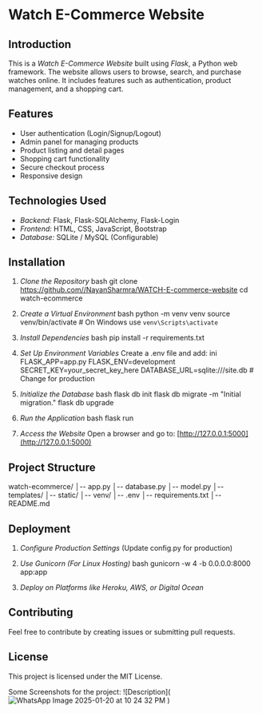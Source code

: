 # Watch E-Commerce Website

## Introduction

This is a *Watch E-Commerce Website* built using *Flask*, a Python web framework. The website allows users to browse, search, and purchase watches online. It includes features such as authentication, product management, and a shopping cart.

## Features

- User authentication (Login/Signup/Logout)
- Admin panel for managing products
- Product listing and detail pages
- Shopping cart functionality
- Secure checkout process
- Responsive design

## Technologies Used

- *Backend:* Flask, Flask-SQLAlchemy, Flask-Login
- *Frontend:* HTML, CSS, JavaScript, Bootstrap
- *Database:* SQLite / MySQL (Configurable)

## Installation

1. *Clone the Repository*
bash
 git clone https://github.com//NayanSharmra/WATCH-E-commerce-website
 cd watch-ecommerce


2. *Create a Virtual Environment*
bash
 python -m venv venv
 source venv/bin/activate  # On Windows use `venv\Scripts\activate`


3. *Install Dependencies*
bash
 pip install -r requirements.txt


4. *Set Up Environment Variables*
Create a .env file and add:
ini
 FLASK_APP=app.py
 FLASK_ENV=development
 SECRET_KEY=your_secret_key_here
 DATABASE_URL=sqlite:///site.db  # Change for production


5. *Initialize the Database*
bash
 flask db init
 flask db migrate -m "Initial migration."
 flask db upgrade


6. *Run the Application*
bash
 flask run


7. *Access the Website*
Open a browser and go to: [http://127.0.0.1:5000](http://127.0.0.1:5000)

## Project Structure

watch-ecommerce/
│-- app.py
│-- database.py
│-- model.py
│-- templates/
│-- static/
│-- venv/
│-- .env
│-- requirements.txt
│-- README.md


## Deployment

1. *Configure Production Settings* (Update config.py for production)
2. *Use Gunicorn (For Linux Hosting)*
bash
 gunicorn -w 4 -b 0.0.0.0:8000 app:app

3. *Deploy on Platforms like Heroku, AWS, or Digital Ocean*

## Contributing
Feel free to contribute by creating issues or submitting pull requests.

## License
This project is licensed under the MIT License.

Some Screenshots for the project:
![Description](![WhatsApp Image 2025-01-20 at 10 24 32 PM](https://github.com/user-attachments/assets/114d2f3d-884d-4d4a-8608-4690c0d6b507)
)

